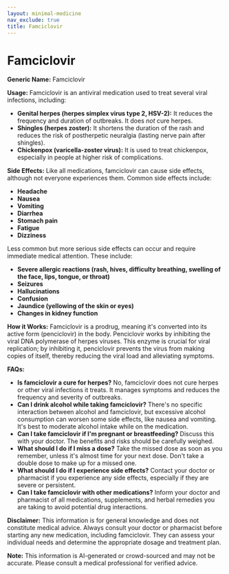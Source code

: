 ```yaml
---
layout: minimal-medicine
nav_exclude: true
title: Famciclovir
---
```


# Famciclovir

**Generic Name:** Famciclovir

**Usage:** Famciclovir is an antiviral medication used to treat several viral infections, including:

* **Genital herpes (herpes simplex virus type 2, HSV-2):**  It reduces the frequency and duration of outbreaks.  It does *not* cure herpes.
* **Shingles (herpes zoster):** It shortens the duration of the rash and reduces the risk of postherpetic neuralgia (lasting nerve pain after shingles).
* **Chickenpox (varicella-zoster virus):** It is used to treat chickenpox, especially in people at higher risk of complications.


**Side Effects:**  Like all medications, famciclovir can cause side effects, although not everyone experiences them. Common side effects include:

* **Headache**
* **Nausea**
* **Vomiting**
* **Diarrhea**
* **Stomach pain**
* **Fatigue**
* **Dizziness**

Less common but more serious side effects can occur and require immediate medical attention. These include:

* **Severe allergic reactions (rash, hives, difficulty breathing, swelling of the face, lips, tongue, or throat)**
* **Seizures**
* **Hallucinations**
* **Confusion**
* **Jaundice (yellowing of the skin or eyes)**
* **Changes in kidney function**


**How it Works:** Famciclovir is a prodrug, meaning it's converted into its active form (penciclovir) in the body. Penciclovir works by inhibiting the viral DNA polymerase of herpes viruses. This enzyme is crucial for viral replication; by inhibiting it, penciclovir prevents the virus from making copies of itself, thereby reducing the viral load and alleviating symptoms.


**FAQs:**

* **Is famciclovir a cure for herpes?** No, famciclovir does not cure herpes or other viral infections it treats. It manages symptoms and reduces the frequency and severity of outbreaks.
* **Can I drink alcohol while taking famciclovir?**  There's no specific interaction between alcohol and famciclovir, but excessive alcohol consumption can worsen some side effects, like nausea and vomiting.  It's best to moderate alcohol intake while on the medication.
* **Can I take famciclovir if I'm pregnant or breastfeeding?**  Discuss this with your doctor.  The benefits and risks should be carefully weighed.
* **What should I do if I miss a dose?** Take the missed dose as soon as you remember, unless it's almost time for your next dose.  Don't take a double dose to make up for a missed one.
* **What should I do if I experience side effects?**  Contact your doctor or pharmacist if you experience any side effects, especially if they are severe or persistent.
* **Can I take famciclovir with other medications?**  Inform your doctor and pharmacist of all medications, supplements, and herbal remedies you are taking to avoid potential drug interactions.


**Disclaimer:** This information is for general knowledge and does not constitute medical advice.  Always consult your doctor or pharmacist before starting any new medication, including famciclovir.  They can assess your individual needs and determine the appropriate dosage and treatment plan.


**Note:** This information is AI-generated or crowd-sourced and may not be accurate. Please consult a medical professional for verified advice.